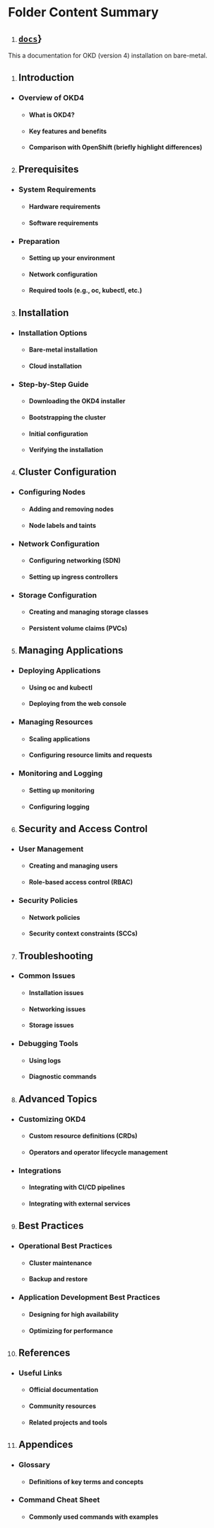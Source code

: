 # Folder Content Summary
1. ## [`docs`](https://github.com/elokac//tree/master/docs)}

This a documentation for OKD (version 4) installation on bare-metal.



1. ## Introduction
 - ### Overview of OKD4
   - #### What is OKD4?
   - #### Key features and benefits
   - #### Comparison with OpenShift (briefly highlight differences)
2. ## Prerequisites
 - ### System Requirements
   - #### Hardware requirements
   - #### Software requirements
 - ### Preparation
   - #### Setting up your environment
   - #### Network configuration
   - #### Required tools (e.g., oc, kubectl, etc.)
3. ## Installation
 - ### Installation Options
   - #### Bare-metal installation
   - #### Cloud installation
 - ### Step-by-Step Guide
   - #### Downloading the OKD4 installer
   - #### Bootstrapping the cluster
   - #### Initial configuration
   - #### Verifying the installation
4. ## Cluster Configuration
 - ### Configuring Nodes
   - #### Adding and removing nodes
   - #### Node labels and taints
 - ### Network Configuration
   - #### Configuring networking (SDN)
   - #### Setting up ingress controllers
 - ### Storage Configuration
   - #### Creating and managing storage classes
   - #### Persistent volume claims (PVCs)
5. ## Managing Applications
 - ### Deploying Applications
   - #### Using oc and kubectl
   - #### Deploying from the web console
 - ### Managing Resources
   - #### Scaling applications
   - #### Configuring resource limits and requests
 - ### Monitoring and Logging
   - #### Setting up monitoring
   - #### Configuring logging
6. ## Security and Access Control
 - ### User Management
   - #### Creating and managing users
   - #### Role-based access control (RBAC)
 - ### Security Policies
   - #### Network policies
   - #### Security context constraints (SCCs)
7. ## Troubleshooting
 - ### Common Issues
   - #### Installation issues
   - #### Networking issues
   - #### Storage issues
 - ### Debugging Tools
   - #### Using logs
   - #### Diagnostic commands
8. ## Advanced Topics
 - ### Customizing OKD4
   - #### Custom resource definitions (CRDs)
   - #### Operators and operator lifecycle management
 - ### Integrations
   - #### Integrating with CI/CD pipelines
   - #### Integrating with external services
9. ## Best Practices
 - ### Operational Best Practices
   - #### Cluster maintenance
   - #### Backup and restore
 - ### Application Development Best Practices
   - #### Designing for high availability
   - #### Optimizing for performance
10. ## References
 - ### Useful Links
   - #### Official documentation
   - #### Community resources
   - #### Related projects and tools
11. ## Appendices
 - ### Glossary
   - #### Definitions of key terms and concepts
 - ### Command Cheat Sheet
   - #### Commonly used commands with examples